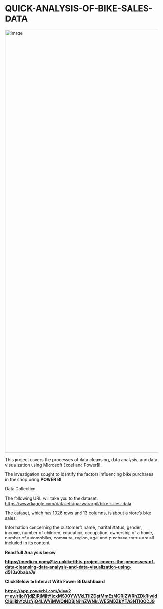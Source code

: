 # QUICK-ANALYSIS-OF-BIKE-SALES-DATA
<img width="1393" alt="image" src="https://github.com/izu-chukwu/QUICK-ANALYSIS-OF-BIKE-SALES-DATA/assets/126966833/dfe572bb-d6b9-43e9-8f7c-1dc9412b5ddd">


This project covers the processes of data cleansing, data analysis, and data visualization using Microsoft Excel and PowerBI.

The investigation sought to identify the factors influencing bike purchases in the shop using <strong>POWER BI</strong>

Data Collection

The following URL will take you to the dataset: https://www.kaggle.com/datasets/panwararpit/bike-sales-data. 

The dataset, which has 1026 rows and 13 columns, is about a store’s bike sales. 

Information concerning the customer’s name, marital status, gender, income, number of children, education, occupation, ownership of a home, number of automobiles, commute, region, age, and purchase status are all included in its content.

<strong>Read full Analysis below<strong>

https://medium.com/@izu.obike/this-project-covers-the-processes-of-data-cleansing-data-analysis-and-data-visualization-using-d513a0baba7e

<strong>Click Below to Interact With Power Bi Dashboard<strong>

https://app.powerbi.com/view?r=eyJrIjoiYjdjZjRjMjItYjcxMS00YWVkLTliZDgtMmEzMGRjZWRhZDk1IiwidCI6IjRhYzUzYjQ4LWViMWQtNDBjNi1hZWNkLWE5MDZkYTA3NTI0OCJ9
